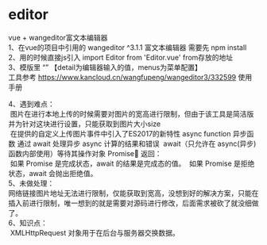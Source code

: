 # editor<br/>
vue + wangeditor富文本编辑器<br/>
1、在vue的项目中引用的 wangeditor ^3.1.1 富文本编辑器 需要先 npm install <br/>
2、用的时候直接js引入 import Editor from 'Editor.vue' from存放的地址 <br/>
3、模版里 “<editor v-model="detail" class="editor" :menus="menus"/>” 【detail为编辑器输入的值，menus为菜单配置】<br/>
   工具参考 https://www.kancloud.cn/wangfupeng/wangeditor3/332599 使用手册<br/>
    
4、遇到难点：<br/>
   &nbsp;图片在进行本地上传的时候需要对图片的宽高进行限制，但由于该工具是简洁版并为针对这块进行设置，只能获取到图片大小size<br/>
   &nbsp;在提供的自定义上传图片事件中引入了ES2017的新特性 async function 异步函数 通过 await 处理异步 async 计算的结果和错误 
   &nbsp;await（只允许在 async(异步) 函数内部使用）等待其操作对象 Promise 返回：<br/>
   &nbsp;如果 Promise 是完成状态，await 的结果是完成态的值。
   &nbsp;如果 Promise 是拒绝状态，await 会抛出拒绝值。<br/>
5、未做处理：<br/>
   网络链接图片地址无法进行限制，仅能获取到宽高，没想到好的解决方案，只能在插入前进行限制，唯一想到的就是需要对源码进行修改，后面需求被砍了就没细做了。<br/>
6、知识点：<br/>
   &nbsp;XMLHttpRequest 对象用于在后台与服务器交换数据。   
